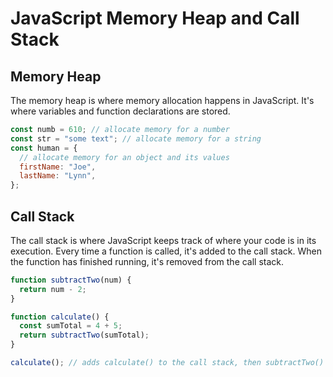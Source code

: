 # JavaScript Memory Heap and Call Stack

## Memory Heap

The memory heap is where memory allocation happens in JavaScript. It's where variables and function declarations are stored.

```javascript
const numb = 610; // allocate memory for a number
const str = "some text"; // allocate memory for a string
const human = {
  // allocate memory for an object and its values
  firstName: "Joe",
  lastName: "Lynn",
};
```

## Call Stack

The call stack is where JavaScript keeps track of where your code is in its execution. Every time a function is called, it's added to the call stack. When the function has finished running, it's removed from the call stack.

```javascript
function subtractTwo(num) {
  return num - 2;
}

function calculate() {
  const sumTotal = 4 + 5;
  return subtractTwo(sumTotal);
}

calculate(); // adds calculate() to the call stack, then subtractTwo()
```
